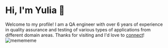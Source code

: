 # Hi, I'm Yulia 👋

Welcome to my profile! I am a QA engineer with over 6 years of experience in quality assurance and testing of various types of applications from different domain areas. Thanks for visiting and I'd love to [connect](https://www.linkedin.com/in/yulia-s-novikova/)!
![memememe](https://user-images.githubusercontent.com/13204038/232150144-62f6f520-a0b6-4fa8-9cd6-934710392f6f.png)
